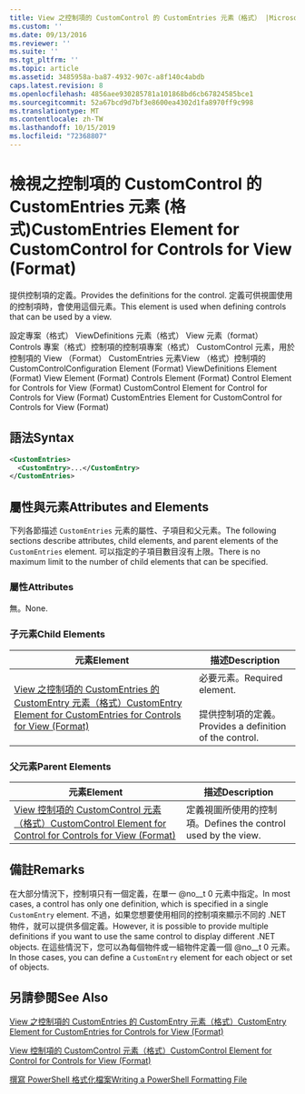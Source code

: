 ```yaml
---
title: View 之控制項的 CustomControl 的 CustomEntries 元素（格式） |Microsoft Docs
ms.custom: ''
ms.date: 09/13/2016
ms.reviewer: ''
ms.suite: ''
ms.tgt_pltfrm: ''
ms.topic: article
ms.assetid: 3485958a-ba87-4932-907c-a8f140c4abdb
caps.latest.revision: 8
ms.openlocfilehash: 4856aee930285781a101868bd6cb67824585bce1
ms.sourcegitcommit: 52a67bcd9d7bf3e8600ea4302d1fa8970ff9c998
ms.translationtype: MT
ms.contentlocale: zh-TW
ms.lasthandoff: 10/15/2019
ms.locfileid: "72368807"
---
```

# <a name="customentries-element-for-customcontrol-for-controls-for-view-format"></a><span data-ttu-id="ca2d2-102">檢視之控制項的 CustomControl 的 CustomEntries 元素 (格式)</span><span class="sxs-lookup"><span data-stu-id="ca2d2-102">CustomEntries Element for CustomControl for Controls for View (Format)</span></span>

<span data-ttu-id="ca2d2-103">提供控制項的定義。</span><span class="sxs-lookup"><span data-stu-id="ca2d2-103">Provides the definitions for the control.</span></span> <span data-ttu-id="ca2d2-104">定義可供視圖使用的控制項時，會使用這個元素。</span><span class="sxs-lookup"><span data-stu-id="ca2d2-104">This element is used when defining controls that can be used by a view.</span></span>

<span data-ttu-id="ca2d2-105">設定專案（格式） ViewDefinitions 元素（格式） View 元素（format） Controls 專案（格式）控制項的控制項專案（格式） CustomControl 元素，用於控制項的 View （Format） CustomEntries 元素View （格式）控制項的 CustomControl</span><span class="sxs-lookup"><span data-stu-id="ca2d2-105">Configuration Element (Format) ViewDefinitions Element (Format) View Element (Format) Controls Element (Format) Control Element for Controls for View (Format) CustomControl Element for Control for Controls for View (Format) CustomEntries Element for CustomControl for Controls for View (Format)</span></span>

## <a name="syntax"></a><span data-ttu-id="ca2d2-106">語法</span><span class="sxs-lookup"><span data-stu-id="ca2d2-106">Syntax</span></span>

```xml
<CustomEntries>
  <CustomEntry>...</CustomEntry>
</CustomEntries>
```

## <a name="attributes-and-elements"></a><span data-ttu-id="ca2d2-107">屬性與元素</span><span class="sxs-lookup"><span data-stu-id="ca2d2-107">Attributes and Elements</span></span>

<span data-ttu-id="ca2d2-108">下列各節描述 `CustomEntries` 元素的屬性、子項目和父元素。</span><span class="sxs-lookup"><span data-stu-id="ca2d2-108">The following sections describe attributes, child elements, and parent elements of the `CustomEntries` element.</span></span> <span data-ttu-id="ca2d2-109">可以指定的子項目數目沒有上限。</span><span class="sxs-lookup"><span data-stu-id="ca2d2-109">There is no maximum limit to the number of child elements that can be specified.</span></span>

### <a name="attributes"></a><span data-ttu-id="ca2d2-110">屬性</span><span class="sxs-lookup"><span data-stu-id="ca2d2-110">Attributes</span></span>

<span data-ttu-id="ca2d2-111">無。</span><span class="sxs-lookup"><span data-stu-id="ca2d2-111">None.</span></span>

### <a name="child-elements"></a><span data-ttu-id="ca2d2-112">子元素</span><span class="sxs-lookup"><span data-stu-id="ca2d2-112">Child Elements</span></span>

|<span data-ttu-id="ca2d2-113">元素</span><span class="sxs-lookup"><span data-stu-id="ca2d2-113">Element</span></span>|<span data-ttu-id="ca2d2-114">描述</span><span class="sxs-lookup"><span data-stu-id="ca2d2-114">Description</span></span>|
|-------------|-----------------|
|[<span data-ttu-id="ca2d2-115">View 之控制項的 CustomEntries 的 CustomEntry 元素（格式）</span><span class="sxs-lookup"><span data-stu-id="ca2d2-115">CustomEntry Element for CustomEntries for Controls for View (Format)</span></span>](./customentry-element-for-customentries-for-controls-for-view-format.md)|<span data-ttu-id="ca2d2-116">必要元素。</span><span class="sxs-lookup"><span data-stu-id="ca2d2-116">Required element.</span></span><br /><br /> <span data-ttu-id="ca2d2-117">提供控制項的定義。</span><span class="sxs-lookup"><span data-stu-id="ca2d2-117">Provides a definition of the control.</span></span>|

### <a name="parent-elements"></a><span data-ttu-id="ca2d2-118">父元素</span><span class="sxs-lookup"><span data-stu-id="ca2d2-118">Parent Elements</span></span>

|<span data-ttu-id="ca2d2-119">元素</span><span class="sxs-lookup"><span data-stu-id="ca2d2-119">Element</span></span>|<span data-ttu-id="ca2d2-120">描述</span><span class="sxs-lookup"><span data-stu-id="ca2d2-120">Description</span></span>|
|-------------|-----------------|
|[<span data-ttu-id="ca2d2-121">View 控制項的 CustomControl 元素（格式）</span><span class="sxs-lookup"><span data-stu-id="ca2d2-121">CustomControl Element for Control for Controls for View (Format)</span></span>](./customcontrol-element-for-control-for-controls-for-view-format.md)|<span data-ttu-id="ca2d2-122">定義視圖所使用的控制項。</span><span class="sxs-lookup"><span data-stu-id="ca2d2-122">Defines the control used by the view.</span></span>|

## <a name="remarks"></a><span data-ttu-id="ca2d2-123">備註</span><span class="sxs-lookup"><span data-stu-id="ca2d2-123">Remarks</span></span>

<span data-ttu-id="ca2d2-124">在大部分情況下，控制項只有一個定義，在單一 @no__t 0 元素中指定。</span><span class="sxs-lookup"><span data-stu-id="ca2d2-124">In most cases, a control has only one definition, which is specified in a single `CustomEntry` element.</span></span> <span data-ttu-id="ca2d2-125">不過，如果您想要使用相同的控制項來顯示不同的 .NET 物件，就可以提供多個定義。</span><span class="sxs-lookup"><span data-stu-id="ca2d2-125">However, it is possible to provide multiple definitions if you want to use the same control to display different .NET objects.</span></span> <span data-ttu-id="ca2d2-126">在這些情況下，您可以為每個物件或一組物件定義一個 @no__t 0 元素。</span><span class="sxs-lookup"><span data-stu-id="ca2d2-126">In those cases, you can define a `CustomEntry` element for each object or set of objects.</span></span>

## <a name="see-also"></a><span data-ttu-id="ca2d2-127">另請參閱</span><span class="sxs-lookup"><span data-stu-id="ca2d2-127">See Also</span></span>

[<span data-ttu-id="ca2d2-128">View 之控制項的 CustomEntries 的 CustomEntry 元素（格式）</span><span class="sxs-lookup"><span data-stu-id="ca2d2-128">CustomEntry Element for CustomEntries for Controls for View (Format)</span></span>](./customentry-element-for-customentries-for-controls-for-view-format.md)

[<span data-ttu-id="ca2d2-129">View 控制項的 CustomControl 元素（格式）</span><span class="sxs-lookup"><span data-stu-id="ca2d2-129">CustomControl Element for Control for Controls for View (Format)</span></span>](./customcontrol-element-for-control-for-controls-for-view-format.md)

[<span data-ttu-id="ca2d2-130">撰寫 PowerShell 格式化檔案</span><span class="sxs-lookup"><span data-stu-id="ca2d2-130">Writing a PowerShell Formatting File</span></span>](./writing-a-powershell-formatting-file.md)
